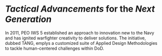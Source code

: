 # _T_*actical* _A_*dvancements* for the _N_*ext* _G_*eneration*

In 2011, PEO IWS 5 established an approach to innovation new to the Navy and has ignited warfighter creativity to deliver solutions.
The initiative, dubbed TANG, emplys a customized suite of Applied Design Methodologies to tackle human-centered challenges within DoD.
